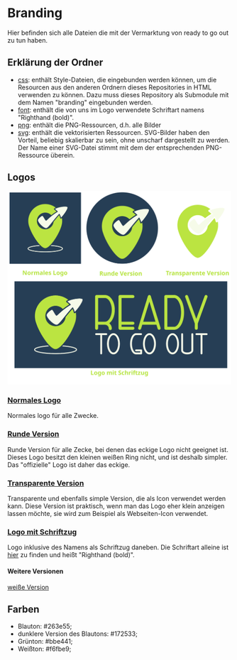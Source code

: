 # Branding
Hier befinden sich alle Dateien die mit der Vermarktung von ready to go out zu tun haben.

## Erklärung der Ordner
- [css](css/): enthält Style-Dateien, die eingebunden werden können, um
die Resourcen aus den anderen Ordnern dieses Repositories in HTML verwenden zu können. Dazu 
muss dieses Repository als Submodule mit dem Namen "branding" eingebunden werden.
- [font](font/): enthält die von uns im Logo verwendete Schriftart namens "Righthand (bold)".
- [png](png/): enthält die PNG-Ressourcen, d.h. alle Bilder
- [svg](svg/): enthält die vektorisierten Ressourcen. SVG-Bilder haben den Vorteil,
beliebig skalierbar zu sein, ohne unscharf dargestellt zu werden. Der Name einer SVG-Datei stimmt mit dem der entsprechenden PNG-Ressource überein.

## Logos
![logovorschau](vorschau.png)

### [Normales Logo](png/logo.png)
Normales logo für alle Zwecke.

### [Runde Version](png/logo_simpel.png)
Runde Version für alle Zecke, bei denen das eckige Logo nicht geeignet ist.
Dieses Logo besitzt den kleinen weißen Ring nicht, und ist deshalb simpler.
Das "offizielle" Logo ist daher das eckige.

### [Transparente Version](png/logo_simpel_transparent.png)
Transparente und ebenfalls simple Version, die als Icon verwendet werden kann.
Diese Version ist praktisch, wenn man das Logo eher klein anzeigen lassen möchte,
sie wird zum Beispiel als Webseiten-Icon verwendet.

### [Logo mit Schriftzug](png/logo_schrift.png)
Logo inklusive des Namens als Schriftzug daneben. Die Schriftart alleine ist
[hier](font/righthand-bold-personal.ttf) zu finden und heißt "Righthand (bold)".

#### Weitere Versionen
[weiße Version](png/logo_weiß.png)

## Farben
- Blauton: #263e55;
- dunklere Version des Blautons: #172533;
- Grünton: #bbe441;
- Weißton: #f6fbe9;
